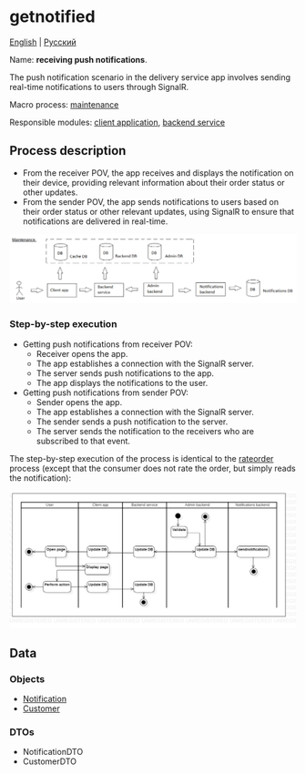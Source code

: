 # getnotified

[English](getnotified.md) | [Русский](getnotified.ru.md)

Name: **receiving push notifications**.

The push notification scenario in the delivery service app involves sending real-time notifications to users through SignalR. 

Macro process: [maintenance](../../macroprocesses/maintenance.md)

Responsible modules: [client application](../../frontend/customerclient.md), [backend service](../../backend/customerbackend.md)

## Process description

- From the receiver POV, the app receives and displays the notification on their device, providing relevant information about their order status or other updates.
- From the sender POV, the app sends notifications to users based on their order status or other relevant updates, using SignalR to ensure that notifications are delivered in real-time.

![maintenance_overall](../../img/maintenance_overall.png)

### Step-by-step execution

- Getting push notifications from receiver POV:
    - Receiver opens the app.
    - The app establishes a connection with the SignalR server.
    - The server sends push notifications to the app.
    - The app displays the notifications to the user.
- Getting push notifications from sender POV:
    - Sender opens the app.
    - The app establishes a connection with the SignalR server.
    - The sender sends a push notification to the server.
    - The server sends the notification to the receivers who are subscribed to that event.

The step-by-step execution of the process is identical to the [rateorder](../customer/rateorder.md) process (except that the consumer does not rate the order, but simply reads the notification):

![customer.rateorder](../../img/activitydiagrams/customer.rateorder.png)

## Data

### Objects 

- [Notification](https://github.com/alexeysp11/workflow-lib/blob/main/docs/Models/Business/Customers/Notification.md)
- [Customer](https://github.com/alexeysp11/workflow-lib/blob/main/docs/Models/Business/Customers/Customer.md)

### DTOs

- NotificationDTO
- CustomerDTO

